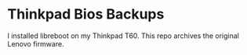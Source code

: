 # Thinkpad Bios Backups
I installed libreboot on my Thinkpad T60. This repo archives the original Lenovo firmware.
